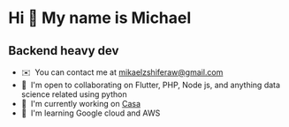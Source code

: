 Hi 👋 My name is Michael
========================

Backend heavy dev
------------------------------

* ✉️  You can contact me at [mikaelzshiferaw@gmail.com](mailto:mikaelzshiferaw@gmail.com)
* 🤝  I'm open to collaborating on Flutter, PHP, Node js, and anything data science related using python
* 🚀  I'm currently working on [Casa](https://casa-amber.vercel.app/)
* 🧠  I'm learning Google cloud and AWS


<!---
slim-crown/slim-crown is a ✨ special ✨ repository because its `README.md` (this file) appears on your GitHub profile.
You can click the Preview link to take a look at your changes.
--->
